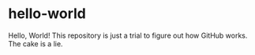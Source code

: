 # hello-world
Hello, World!
This repository is just a trial to figure out how GitHub works. The cake is a lie.
